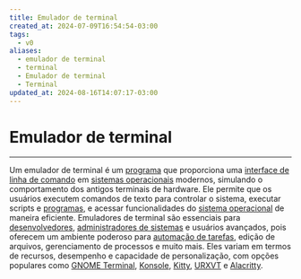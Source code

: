 ```yaml
---
title: Emulador de terminal
created_at: 2024-07-09T16:54:54-03:00
tags:
  - v0
aliases:
  - emulador de terminal
  - terminal
  - Emulador de terminal
  - Terminal
updated_at: 2024-08-16T14:07:17-03:00
---
```

# Emulador de terminal
---

Um emulador de terminal é um [programa](../02/Software.md) que proporciona uma [interface de linha de comando](_insight/2024/07/2024-07-09-CLI.md) em [sistemas operacionais](../07/Sistema_Operacional.md) modernos, simulando o comportamento dos antigos terminais de hardware. Ele permite que os usuários executem comandos de texto para controlar o sistema, executar scripts e [programas](../02/Software.md), e acessar funcionalidades do [sistema operacional](../07/Sistema_Operacional.md) de maneira eficiente. Emuladores de terminal são essenciais para [desenvolvedores](_insight/2024/07/2024-07-12-Desenvolvedores.md), [administradores de sistemas](_insight/2024/07/2024-07-12-Administradores_de_sistemas.md) e usuários avançados, pois oferecem um ambiente poderoso para [automação de tarefas](_insight/2024/07/2024-07-12-Automação_de_tarefas.md), edição de arquivos, gerenciamento de processos e muito mais. Eles variam em termos de recursos, desempenho e capacidade de personalização, com opções populares como [GNOME Terminal](_insight/2024/07/2024-07-12-GNOME_Terminal.md), [Konsole](_insight/2024/07/2024-07-12-Konsole.md), [Kitty](2024-07-09-Terminal_Kitty.md), [URXVT](2024-07-09-Terminal_URXVT.md) e [Alacritty](2024-07-09-Terminal_Alacritty.md).